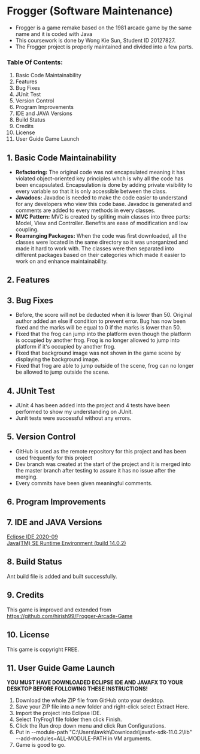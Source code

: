 # Frogger (Software Maintenance)
- Frogger is a game remake based on the 1981 arcade game by the same name and it is coded with Java
- This coursework is done by Wong Kie Sun, Student ID 20127827.
- The Frogger project is properly maintained and divided into a few parts.


### Table Of Contents:
1. Basic Code Maintainability 
2. Features
3. Bug Fixes
4. JUnit Test
5. Version Control
6. Program Improvements
7. IDE and JAVA Versions
8. Build Status
9. Credits
10. License
11. User Guide Game Launch


## 1. Basic Code Maintainability 
-	**Refactoring:** The original code was not encapsulated meaning it has violated object-oriented key principles whch is why all the code has been encapsulated. Encapsulation is done by adding private visibility to every variable so that it is only accessible between the class. 
-	**Javadocs:** Javadoc is needed to make the code easier to understand for any developers who view this code base. Javadoc is generated and comments are added to every methods in every classes.
-	**MVC Pattern:** MVC is created by spliting main classes into three parts: Model, View and Controller. Benefits are ease of modification and low coupling. 
-	**Rearranging Packages:** When the code was first downloaded, all the classes were located in the same directory so it was unorganized and made it hard to work with. The classes were then separated into different packages based on their categories which made it easier to work on and enhance maintainability. 


## 2. Features


## 3. Bug Fixes
- Before, the score will not be deducted when it is lower than 50. Original author added an else if condition to prevent error. Bug has now been fixed and the marks will be equal to 0 if the marks is lower than 50. 
- Fixed that the frog can jump into the platform even though the platform is occupied by another frog. Frog is no longer allowed to jump into platform if it's occupied by another frog.
- Fixed that background image was not shown in the game scene by displaying the background image.
- Fixed that frog are able to jump outside of the scene, frog can no longer be allowed to jump outside the scene. 


## 4. JUnit Test
- JUnit 4 has been added into the project and 4 tests have been performed to show my understanding on JUnit. 
- Junit tests were successful without any errors.


## 5. Version Control 
- GitHub is used as the remote repository for this project and has been used frequently for this project
- Dev branch was created at the start of the project and it is merged into the master branch after testing to assure it has no issue after the merging.
- Every commits have been given meaningful comments.


## 6. Program Improvements


## 7. IDE and JAVA Versions
[Eclipse IDE 2020-09](https://www.eclipse.org/downloads/)
<br />
[Java(TM) SE Runtime Environment (build 14.0.2)](https://www.oracle.com/java/technologies/javase/jdk14-archive-downloads.html)


## 8. Build Status 
Ant build file is added and built successfully.


## 9. Credits
This game is improved and extended from https://github.com/hirish99/Frogger-Arcade-Game


## 10. License 
This game is copyright FREE.


## 11. User Guide Game Launch
**YOU MUST HAVE DOWNLOADED ECLIPSE IDE AND JAVAFX TO YOUR DESKTOP BEFORE FOLLOWING THESE INSTRUCTIONS!**
1. Download the whole ZIP file from GitHub onto your desktop. 
2. Save your ZIP file into a new folder and right-click select Extract Here.
3. Import the project into Eclipse IDE. 
4. Select TryFrog1 file folder then click Finish.
5. Click the Run drop down menu and click Run Configurations. 
6. Put in --module-path "C:\Users\lawkh\Downloads\javafx-sdk-11.0.2\lib" --add-modules=ALL-MODULE-PATH in VM arguments. 
7. Game is good to go.
